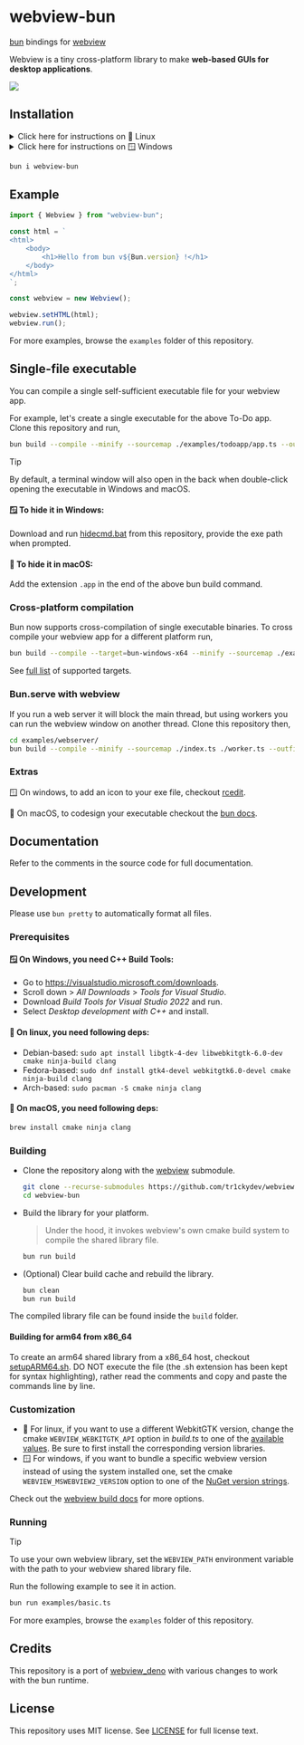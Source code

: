 # webview-bun

[bun](https://bun.sh/) bindings for [webview](https://github.com/webview/webview/)

Webview is a tiny cross-platform library to make **web-based GUIs for desktop applications**.

![](banner.png)

## Installation

<details>
  <summary>Click here for instructions on 🐧 Linux</summary>
  The compiled linux library in this package requires GTK 4 and WebkitGTK 6.

> To use a different version, see Development section below.

- Debian-based systems: `sudo apt install libgtk-4-1 libwebkitgtk-6.0-4`
- Arch-based systems: `sudo pacman -S gtk4 webkitgtk-6.0`
- Fedora-based systems: `sudo dnf install gtk4 webkitgtk6.0`

</details>

<details>
  <summary>Click here for instructions on 🪟 Windows</summary>
  The compiled windows library in this package does not bundle any webview version with itself but rather uses the system installed one.

> To bundle a specific version, see Development section below.

The <a href="https://developer.microsoft.com/en-us/microsoft-edge/webview2/">Microsoft Edge WebView2</a> runtime is required to be installed on the system for any version of Windows before Windows 11.
To manually update or install the latest version, follow the steps <a href="https://github.com/MicrosoftEdge/WebView2Feedback/issues/3371#issuecomment-1500917825">here</a>.

</details>

```bash
bun i webview-bun
```

## Example

```typescript
import { Webview } from "webview-bun";

const html = `
<html>
    <body>
        <h1>Hello from bun v${Bun.version} !</h1>
    </body>
</html>
`;

const webview = new Webview();

webview.setHTML(html);
webview.run();
```

For more examples, browse the `examples` folder of this repository.

## Single-file executable

You can compile a single self-sufficient executable file for your webview app.

For example, let's create a single executable for the above To-Do app. Clone this repository and run,

```bash
bun build --compile --minify --sourcemap ./examples/todoapp/app.ts --outfile todoapp
```

> [!TIP]
> By default, a terminal window will also open in the back when double-click opening the executable in Windows and macOS.
>
> #### 🪟 To hide it in Windows:
>
> Download and run [hidecmd.bat](https://github.com/tr1ckydev/webview-bun/blob/main/scripts/hidecmd.bat) from this repository, provide the exe path when prompted.
>
> #### 🍎 To hide it in macOS:
>
> Add the extension `.app` in the end of the above bun build command.

### Cross-platform compilation

Bun now supports cross-compilation of single executable binaries. To cross compile your webview app for a different platform run,

```bash
bun build --compile --target=bun-windows-x64 --minify --sourcemap ./examples/todoapp/app.ts --outfile todoapp
```

See [full list](https://github.com/oven-sh/bun/blob/main/docs/bundler/executables.md#supported-targets) of supported targets.

### Bun.serve with webview

If you run a web server it will block the main thread, but using workers you can run the webview window on another thread. Clone this repository then,

```bash
cd examples/webserver/
bun build --compile --minify --sourcemap ./index.ts ./worker.ts --outfile webserver
```

### Extras

🪟 On windows, to add an icon to your exe file, checkout [rcedit](https://github.com/electron/rcedit).

🍎 On macOS, to codesign your executable checkout the [bun docs](https://bun.sh/docs/bundler/executables#code-signing-on-macos).

## Documentation

Refer to the comments in the source code for full documentation.

## Development

Please use `bun pretty` to automatically format all files.

### Prerequisites

#### 🪟 On **Windows,** you need C++ Build Tools:

- Go to https://visualstudio.microsoft.com/downloads.
- Scroll down > _All Downloads_ > _Tools for Visual Studio_.
- Download _Build Tools for Visual Studio 2022_ and run.
- Select _Desktop development with C++_ and install.

#### 🐧 On linux, you need following deps:

- Debian-based: `sudo apt install libgtk-4-dev libwebkitgtk-6.0-dev cmake ninja-build clang`
- Fedora-based: `sudo dnf install gtk4-devel webkitgtk6.0-devel cmake ninja-build clang`
- Arch-based: `sudo pacman -S cmake ninja clang`

#### 🍎 On macOS, you need following deps:

```bash
brew install cmake ninja clang
```

### Building

- Clone the repository along with the [webview](https://github.com/webview/webview) submodule.

  ```bash
  git clone --recurse-submodules https://github.com/tr1ckydev/webview-bun
  cd webview-bun
  ```

- Build the library for your platform.

  > Under the hood, it invokes webview's own cmake build system to compile the shared library file.

  ```bash
  bun run build
  ```

- (Optional) Clear build cache and rebuild the library.

  ```bash
  bun clean
  bun run build
  ```

The compiled library file can be found inside the `build` folder.

#### Building for arm64 from x86_64

To create an arm64 shared library from a x86_64 host, checkout [setupARM64.sh](https://github.com/tr1ckydev/webview-bun/blob/main/setupARM64.sh). DO NOT execute the file (the .sh extension has been kept for syntax highlighting), rather read the comments and copy and paste the commands line by line.

### Customization

- 🐧 For linux, if you want to use a different WebkitGTK version, change the cmake `WEBVIEW_WEBKITGTK_API` option in _build.ts_ to one of the [available values](https://github.com/webview/webview?tab=readme-ov-file#linux-specific-options). Be sure to first install the corresponding version libraries.
- 🪟 For windows, if you want to bundle a specific webview version instead of using the system installed one, set the cmake `WEBVIEW_MSWEBVIEW2_VERSION` option to one of the [NuGet version strings](https://www.nuget.org/packages/Microsoft.Web.WebView2/#versions-body-tab).

Check out the [webview build docs](https://github.com/webview/webview?tab=readme-ov-file#customization) for more options.

### Running

> [!TIP]
> To use your own webview library, set the `WEBVIEW_PATH` environment variable with the path to your webview shared library file.

Run the following example to see it in action.

```bash
bun run examples/basic.ts
```

For more examples, browse the `examples` folder of this repository.

## Credits

This repository is a port of [webview_deno](https://github.com/webview/webview_deno) with various changes to work with the bun runtime.

## License

This repository uses MIT license. See [LICENSE](https://github.com/tr1ckydev/webview-bun/blob/main/LICENSE) for full license text.
